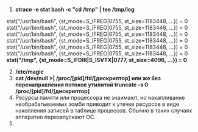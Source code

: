 1.  **strace -e stat bash -c "cd /tmp" | tee /tmp/log**    

stat("/usr/bin/bash", {st_mode=S_IFREG|0755, st_size=1183448, ...}) = 0  
stat("/usr/bin/bash", {st_mode=S_IFREG|0755, st_size=1183448, ...}) = 0  
stat("/usr/bin/bash", {st_mode=S_IFREG|0755, st_size=1183448, ...}) = 0  
stat("/usr/bin/bash", {st_mode=S_IFREG|0755, st_size=1183448, ...}) = 0  
stat("/usr/bin/bash", {st_mode=S_IFREG|0755, st_size=1183448, ...}) = 0  
stat("/usr/bin/bash", {st_mode=S_IFREG|0755, st_size=1183448, ...}) = 0  
**stat("/tmp", {st_mode=S_IFDIR|S_ISVTX|0777, st_size=4096, ...}) = 0**  

2. **/etc/magic**  
3. **cat /dev/null >| /proc/[pid]/fd/[дискриптор] или же без перенаправления потоков утилитой truncate -s 0 /proc/[pid]/fd/[дискриптор]**  
4. Ресурсы памяти или процессора не знаимают, но накапливание необрабатываемых зомби приводит к утечке ресурсов в виде накопления записей в таблице процессов. Обычно в таких случаях аппаратно перезапускают ОС.  
5. 
